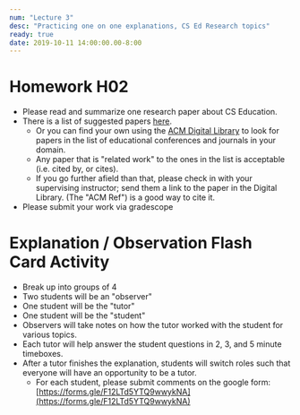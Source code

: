```yaml
---
num: "Lecture 3"
desc: "Practicing one on one explanations, CS Ed Research topics"
ready: true
date: 2019-10-11 14:00:00.00-8:00
---
```


# Homework H02

* Please read and summarize one research paper about CS Education.
* There is a list of suggested papers [here](/f19/info/papers/).  
   * Or you can find your own using the [ACM Digital Library](https://dl.acm.org) to look for papers in the list of educational conferences and journals in your domain.  
   * Any paper that is "related work" to the ones in the list is acceptable (i.e. cited by, or cites).
   * If you go further afield than that, please check in with your supervising instructor; send them a link to the paper in the Digital Library.  (The "ACM Ref") is a good way to cite it.
* Please submit your work via gradescope

# Explanation / Observation Flash Card Activity

* Break up into groups of 4
* Two students will be an "observer"
* One student will be the "tutor"
* One student will be the "student"
* Observers will take notes on how the tutor worked with the student for various topics.
* Each tutor will help answer the student questions in 2, 3, and 5 minute timeboxes.
* After a tutor finishes the explanation, students will switch roles such that everyone will have an opportunity to be a tutor.
   * For each student, please submit comments on the google form: [https://forms.gle/F12LTd5YTQ9wwykNA](https://forms.gle/F12LTd5YTQ9wwykNA)

